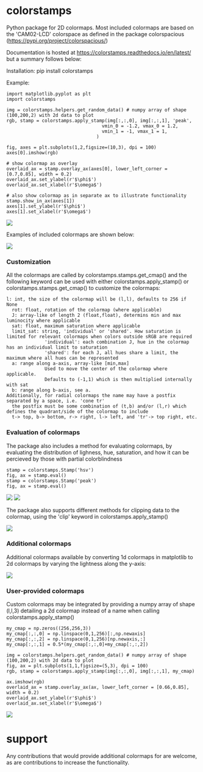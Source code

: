 # colorstamps

Python package for 2D colormaps. 
Most included colormaps are based on the 'CAM02-LCD' colorspace as defined in the package colorspacious (https://pypi.org/project/colorspacious/)

Documentation is hosted at https://colorstamps.readthedocs.io/en/latest/ but a summary follows below:


Installation:
pip install colorstamps

Example:
```
import matplotlib.pyplot as plt
import colorstamps

img = colorstamps.helpers.get_random_data() # numpy array of shape (100,200,2) with 2d data to plot    
rgb, stamp = colorstamps.apply_stamp(img[:,:,0], img[:,:,1], 'peak',
                                   vmin_0 = -1.2, vmax_0 = 1.2,
                                   vmin_1 = -1, vmax_1 = 1,
                                 )

fig, axes = plt.subplots(1,2,figsize=(10,3), dpi = 100)    
axes[0].imshow(rgb)

# show colormap as overlay
overlaid_ax = stamp.overlay_ax(axes[0], lower_left_corner = [0.7,0.85], width = 0.2)
overlaid_ax.set_ylabel(r'$\phi$')
overlaid_ax.set_xlabel(r'$\omega$')

# also show colormap as in separate ax to illustrate functionality
stamp.show_in_ax(axes[1])
axes[1].set_ylabel(r'$\phi$')
axes[1].set_xlabel(r'$\omega$')
```


![](/images/example0.png?raw=true)

Examples of included colormaps are shown below:

![](/images/colormaps.png?raw=true)
### Customization
All the colormaps are called by colorstamps.stamps.get_cmap() and the following keyword can be used with either colorstamps.apply_stamp() or colorstamps.stamps.get_cmap() to customize the colormaps:
```
l: int, the size of the colormap will be (l,l), defaults to 256 if None
  rot: float, rotation of the colormap (where applicable)
  J: array-like of length 2 (float,float), determins min and max luminocity where applicable
  sat: float, maximum saturation where applicable
  limit_sat: string, 'individual' or 'shared'. How saturation is limited for relevant colormaps when colors outside sRGB are required
              'individual': each combination J, hue in the colormap has an individual limit to saturation
              'shared': for each J, all hues share a limit, the maximum where all hues can be represented
  a: range along a-axis, array-like [min,max]
              Used to move the center of the colormap where applicable.
              Defaults to (-1,1) which is then multiplied internally with sat
  b: range along b-axis, see a.
Additionally, for radial colormaps the name may have a postfix separated by a space, i.e. 'cone tr'
  the postfix must be some combination of (t,b) and/or (l,r) which defines the quadrant/side of the colormap to include
  t-> top, b-> bottom, r-> right, l-> left, and 'tr'-> top right, etc.
```

### Evaluation of colormaps

The package also includes a method for evaluating colormaps, by evaluating the distribution of lighness, hue, saturation, 
and how it can be percieved by those with partial colorblindness
```
stamp = colorstamps.Stamp('hsv')
fig, ax = stamp.eval()
stamp = colorstamps.Stamp('peak')
fig, ax = stamp.eval()
```
![](/images/eval_hsv.png?raw=true)
![](/images/eval_peak.png?raw=true)

The package also supports different methods for clipping data to the colormap, using the 'clip' keyword in colorstamps.apply_stamp()

![](/images/point_outside_colormap.png?raw=true)

### Additional colormaps

Additional colormaps available by converting 1d colormaps in matplotlib to 2d colormaps by varying the lightness along the y-axis:

![](/images/mpl_colormaps.png?raw=true)

### User-provided colormaps
Custom colormaps may be integrated by providing a numpy array of shape (l,l,3) detailing a 2d colormap instead of a name when calling  colorstamps.apply_stamp()
```
my_cmap = np.zeros((256,256,3))
my_cmap[:,:,0] = np.linspace(0,1,256)[:,np.newaxis]
my_cmap[:,:,2] = np.linspace(0,1,256)[np.newaxis,:]
my_cmap[:,:,1] = 0.5*(my_cmap[:,:,0]+my_cmap[:,:,2])

img = colorstamps.helpers.get_random_data() # numpy array of shape (100,200,2) with 2d data to plot    
fig, ax = plt.subplots(1,1,figsize=(5,3), dpi = 100)    
rgb, stamp = colorstamps.apply_stamp(img[:,:,0], img[:,:,1], my_cmap)

ax.imshow(rgb)
overlaid_ax = stamp.overlay_ax(ax, lower_left_corner = [0.66,0.85], width = 0.2)
overlaid_ax.set_ylabel(r'$\phi$')
overlaid_ax.set_xlabel(r'$\omega$')
```
![](/images/custom_cmap.png?raw=true)

# support
Any contributions that would provide additional colormaps for are welcome, as are contributions to increase the functionality.
